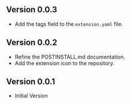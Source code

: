 ## Version 0.0.3

- Add the tags field to the `extension.yaml` file.

## Version 0.0.2

- Refine the POSTINSTALL.md documentation.
- Add the extension icon to the repository.

## Version 0.0.1

- Initial Version
